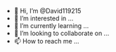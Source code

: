 - 👋 Hi, I’m @David119215
- 👀 I’m interested in ...
- 🌱 I’m currently learning ...
- 💞️ I’m looking to collaborate on ...
- 📫 How to reach me ...

<!---
David119215/David119215 is a ✨ special ✨ repository because its `README.md` (this file) appears on your GitHub profile.
You can click the Preview link to take a look at your changes. xxxxxx
--->
